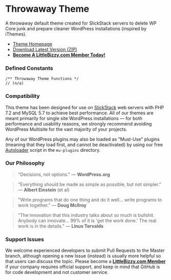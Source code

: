# Throwaway Theme

A throwaway default theme created for SlickStack servers to delete WP Core junk and prepare cleaner WordPress installations (inspired by iThemes).

* [Theme Homepage](https://www.littlebizzy.com/themes/throwaway)
* [Download Latest Version (ZIP)](https://github.com/littlebizzy/throwaway-theme/archive/v1.2.0.zip)
* [**Become A LittleBizzy.com Member Today!**](https://www.littlebizzy.com/members)

### Defined Constants

    /** Throwaway Theme Functions */
    // (n/a)
    
### Compatibility

This theme has been designed for use on [SlickStack](https://slickstack.io) web servers with PHP 7.2 and MySQL 5.7 to achieve best performance. All of our themes are meant primarily for single site WordPress installations — for both performance and usability reasons, we strongly recommend avoiding WordPress Multisite for the vast majority of your projects.

Any of our WordPress plugins may also be loaded as "Must-Use" plugins (meaning that they load first, and cannot be deactivated) by using our free [Autoloader](https://www.littlebizzy.com/plugins/autoloader) script in the `mu-plugins` directory.

### Our Philosophy

> "Decisions, not options." — **WordPress.org**

> "Everything should be made as simple as possible, but not simpler." — **Albert Einstein** (et al)

> "Write programs that do one thing and do it well... write programs to work together." — **Doug McIlroy**

> "The innovation that this industry talks about so much is bullshit. Anybody can innovate... 99% of it is 'get the work done.' The real work is in the details." — **Linus Torvalds**

### Support Issues

We welcome experienced developers to submit Pull Requests to the Master branch, although opening a new Issue (instead) is usually more helpful so that users can discuss the topic. Please become a [**LittleBizzy.com Member**](https://www.littlebizzy.com/members) if your company requires official support, and keep in mind that GitHub is for code development and not customer service.
